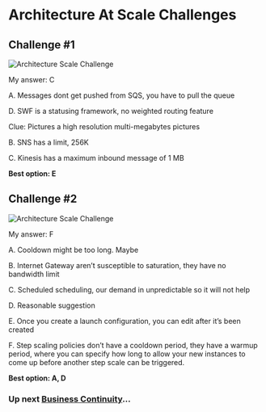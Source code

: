 # Architecture At Scale Challenges

## Challenge #1

![Architecture Scale Challenge](../../assets/aws-architecture-at-scale-challenge-1.png)

My answer: C

A. Messages dont get pushed from SQS, you have to pull the queue

D. SWF is a statusing framework, no weighted routing feature

Clue: Pictures a high resolution multi-megabytes pictures

B. SNS has a limit, 256K

C. Kinesis has a maximum inbound message of 1 MB

**Best option: E**

## Challenge #2

![Architecture Scale Challenge](../../assets/aws-architecture-at-scale-challenge-2.png)

My answer: F

A. Cooldown might be too long. Maybe

B. Internet Gateway aren’t susceptible to saturation, they have no bandwidth limit

C. Scheduled scheduling, our demand in unpredictable so it will not help

D. Reasonable suggestion

E. Once you create a launch configuration, you can edit after it’s been created

F. Step scaling policies don’t have a cooldown period, they have a warmup period, where you can specify how long to allow your new instances to come up before another step scale can be triggered.

**Best option: A, D**

### Up next [Business Continuity](../../business-continuity/README.md)...
